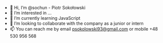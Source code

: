 - 👋 Hi, I’m @sochun - Piotr Sokołowski
- 👀 I’m interested in ...
- 🌱 I’m currently learning JavaScript
- 💞️ I’m looking to collaborate with the company as a junior or intern
- 📫 You can reach me by email psokolowski93@gmail.com or mobile +48 530 956 568

<!---
sochun/sochun is a ✨ special ✨ repository because its `README.md` (this file) appears on your GitHub profile.
You can click the Preview link to take a look at your changes.
--->
